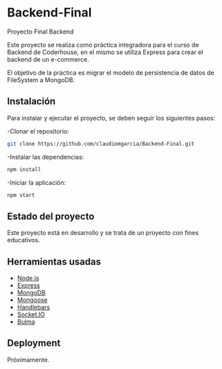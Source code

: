 # Backend-Final
Proyecto Final Backend

Este proyecto se realiza como práctica integradora para el curso de Backend de Coderhouse, en el mismo se utiliza Express para crear el backend de un e-commerce. 

El objetivo de la práctica es migrar el modelo de persistencia de datos de FileSystem a MongoDB.

## Instalación

Para instalar y ejecutar el proyecto, se deben seguir los siguientes pasos:

-Clonar el repositorio:
```sh
git clone https://github.com/claudiomgarcia/Backend-Final.git
```
-Instalar las dependencias:
```sh
npm install
```

-Iniciar la aplicación: 
```sh
npm start
```

## Estado del proyecto
Este proyecto está en desarrollo y se trata de un proyecto con fines educativos.

## Herramientas usadas
- [Node.js](https://nodejs.org/)
- [Express](https://expressjs.com/)
- [MongoDB](https://www.mongodb.com/)
- [Mongoose](https://mongoosejs.com/)
- [Handlebars](https://handlebarsjs.com/)
- [Socket.IO](https://socket.io/)
- [Bulma](https://bulma.io/)

## Deployment
Próximamente.
